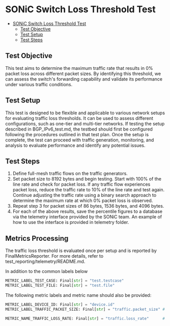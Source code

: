 # SONiC Switch Loss Threshold Test

- [SONiC Switch Loss Threshold Test](#sonic-switch-loss-threshold-test)
  - [Test Objective](#test-objective)
  - [Test Setup](#test-setup)
  - [Test Steps](#test-steps)

## Test Objective

This test aims to determine the maximum traffic rate that results in 0% packet loss across different packet sizes. By identifying this threshold, we can assess the switch's forwarding capability and validate its performance under various traffic conditions.

## Test Setup

This test is designed to be flexible and applicable to various network setups for evaluating traffic loss thresholds. It can be used to assess different configurations, such as one-tier and multi-tier networks. If testing the setup described in BGP_IPv6_test.md, the testbed should first be configured following the procedures outlined in that test plan. Once the setup is complete, the test can proceed with traffic generation, monitoring, and analysis to evaluate performance and identify any potential issues.

## Test Steps

1. Define full-mesh traffic flows on the traffic generators.
2. Set packet size to 8192 bytes and begin testing. Start with 100% of the line rate and check for packet loss. If any traffic flow experiences packet loss, reduce the traffic rate to 10% of the line rate and test again. Continue adjusting the traffic rate using a binary search approach to determine the maximum rate at which 0% packet loss is observed.
3. Repeat step 3 for packet sizes of 86 bytes, 1536 bytes, and 4096 bytes.
4. For each of the above results, save the percentile figures to a database via the telemetry interface provided by the SONiC team. An example of how to use the interface is provided in telemetry folder.

## Metrics Processing

The traffic loss threshold is evaluated once per setup and is reported by FinalMetricsReporter. For more details, refer to test_reporting/telemetry/README.md.

In addition to the common labels below

```python
METRIC_LABEL_TEST_CASE: Final[str] = "test.testcase"
METRIC_LABEL_TEST_FILE: Final[str] = "test.file"
```

The following metric labels and metric name should also be provided:

```python
METRIC_LABEL_DEVICE_ID: Final[str] = "device.id"
METRIC_LABEL_TRAFFIC_PACKET_SIZE: Final[str] = "traffic.packet_size" # Measured in bytes

METRIC_NAME_TRAFFIC_LOSS_RATE: Final[str] = "traffic.loss_rate"      # Measured as a percentage of total traffic
```
